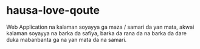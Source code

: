 # hausa-love-qoute

Web Application na kalaman soyayya ga maza / samari da yan mata, akwai kalaman soyayya na barka da safiya, barka da rana da na barka da dare duka mabanbanta ga na yan mata da na samari.
